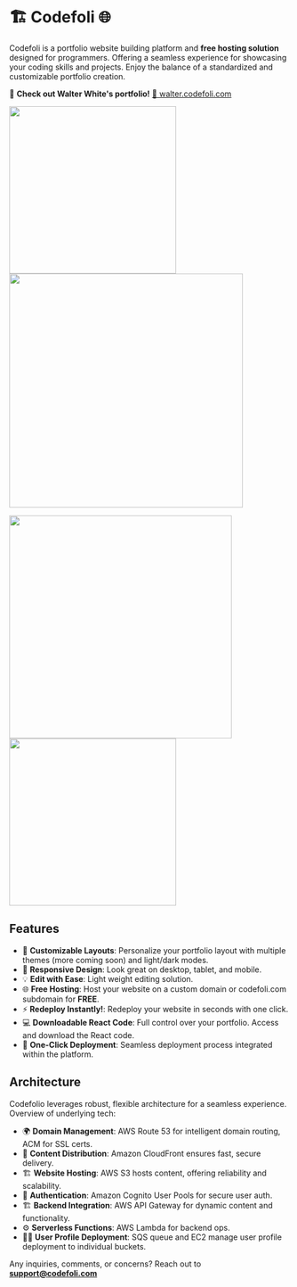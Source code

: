 # 🏗 Codefoli 🌐

Codefoli is a portfolio website building platform and **free hosting solution** designed for programmers. Offering a seamless experience for showcasing your coding skills and projects. Enjoy the balance of a standardized and customizable portfolio creation. 

🌟 **Check out Walter White's portfolio!** [🔗 walter.codefoli.com](http://walter.codefoli.com)

<!-- Row 1 -->
<p float="left">
  <img src="https://github.com/noahgsolomon/Codefoli/assets/111200060/abda3113-f687-4027-aab9-f012aa8111a1" width="300" />
  <img src="https://github.com/noahgsolomon/Codefoli/assets/111200060/dd286e26-d115-4791-8e2f-10a733a443b1" width="420" />
</p>

<!-- Row 2 -->
<p float="left">
  <img src="https://github.com/noahgsolomon/Codefoli/assets/111200060/0ebe956f-6282-4956-b30f-a97c9b6f8dda" width="400" />
  <img src="https://github.com/noahgsolomon/Codefoli/assets/111200060/80c37c9e-da7c-4bed-8a7f-bd47d323cc4d" width="300" />
</p>

## Features
- 🎨 **Customizable Layouts**: Personalize your portfolio layout with multiple themes (more coming soon) and light/dark modes.
- 📱 **Responsive Design**: Look great on desktop, tablet, and mobile.
- 💡 **Edit with Ease**: Light weight editing solution.
- 🌐 **Free Hosting**: Host your website on a custom domain or codefoli.com subdomain for **FREE**.
- ⚡ **Redeploy Instantly!**: Redeploy your website in seconds with one click.
- 💻 **Downloadable React Code**: Full control over your portfolio. Access and download the React code.
- 🚀 **One-Click Deployment**: Seamless deployment process integrated within the platform.

## Architecture
Codefolio leverages robust, flexible architecture for a seamless experience. Overview of underlying tech:

- 🌍 **Domain Management**: AWS Route 53 for intelligent domain routing, ACM for SSL certs.
- 🚀 **Content Distribution**: Amazon CloudFront ensures fast, secure delivery.
- 🏗 **Website Hosting**: AWS S3 hosts content, offering reliability and scalability.
- 🔐 **Authentication**: Amazon Cognito User Pools for secure user auth.
- 🏗 **Backend Integration**: AWS API Gateway for dynamic content and functionality.
- ⚙️ **Serverless Functions**: AWS Lambda for backend ops.
- 🧑‍💻 **User Profile Deployment**: SQS queue and EC2 manage user profile deployment to individual buckets.

Any inquiries, comments, or concerns? Reach out to **support@codefoli.com**
